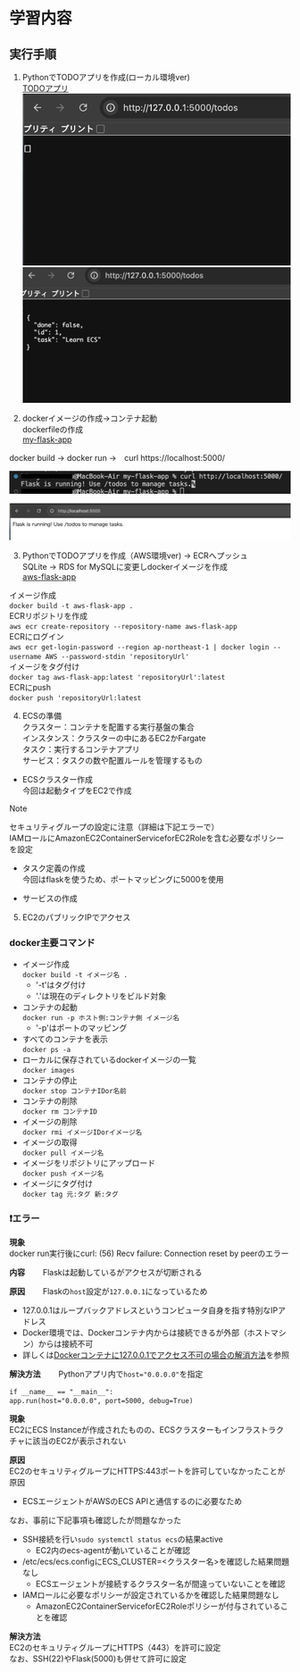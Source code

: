 # 学習内容  
## 実行手順  
1. PythonでTODOアプリを作成(ローカル環境ver)  
[TODOアプリ](TODOsub.py)  
![空実行](img2/ECS-pthon/picture02.png)  
![追記実行](img2/ECS-pthon/picture01.png)  
  
2. dockerイメージの作成→コンテナ起動  
dockerfileの作成  
[my-flask-app](my-flask-app)  
  
docker build → docker run →　curl https://localhost:5000/  
  
![実行確認](img2/ECS-pthon/picture03.png)  
  
![実行](img2/ECS-pthon/picture04.png)  
  
3. PythonでTODOアプリを作成（AWS環境ver) → ECRへプッシュ  
SQLite → RDS for MySQLに変更しdockerイメージを作成  
[aws-flask-app](aws-flask-app)  

イメージ作成  
```docker build -t aws-flask-app .```  
ECRリポジトリを作成  
```aws ecr create-repository --repository-name aws-flask-app```  
ECRにログイン  
```aws ecr get-login-password --region ap-northeast-1 | docker login --username AWS --password-stdin 'repositoryUrl'```  
イメージをタグ付け  
```docker tag aws-flask-app:latest 'repositoryUrl':latest```  
ECRにpush  
```docker push 'repositoryUrl:latest```  

4. ECSの準備  
クラスター：コンテナを配置する実行基盤の集合  
インスタンス：クラスターの中にあるEC2かFargate  
タスク：実行するコンテナアプリ  
サービス：タスクの数や配置ルールを管理するもの  
  
* ECSクラスター作成  
今回は起動タイプをEC2で作成  
>[!NOTE]
>セキュリティグループの設定に注意（詳細は下記エラーで）  
>IAMロールにAmazonEC2ContainerServiceforEC2Roleを含む必要なポリシーを設定  
  
* タスク定義の作成  
今回はflaskを使うため、ポートマッピングに5000を使用  
  
* サービスの作成  

5. EC2のパブリックIPでアクセス  
### docker主要コマンド  
* イメージ作成  
```docker build -t イメージ名 .```  
    - '-t'はタグ付け
    - '.'は現在のディレクトリをビルド対象  
* コンテナの起動  
```docker run -p ホスト側:コンテナ側 イメージ名```
    - '-p'はポートのマッピング  
* すべてのコンテナを表示  
```docker ps -a```  
* ローカルに保存されているdockerイメージの一覧  
```docker images```  
* コンテナの停止  
```docker stop コンテナIDor名前```  
* コンテナの削除  
```docker rm コンテナID```  
* イメージの削除  
```docker rmi イメージIDorイメージ名```  
* イメージの取得  
```docker pull イメージ名```  
* イメージをリポジトリにアップロード  
```docker push イメージ名```  
* イメージにタグ付け  
```docker tag 元:タグ 新:タグ```  

### ❗️エラー  

  
**現象**  
docker run実行後にcurl: (56) Recv failure: Connection reset by peerのエラー    
  
**内容**　　
Flaskは起動しているがアクセスが切断される  
  
**原因**　　
Flaskの`host`設定が`127.0.0.1`になっているため  

- 127.0.0.1はループバックアドレスというコンピュータ自身を指す特別なIPアドレス  
- Docker環境では、Dockerコンテナ内からは接続できるが外部（ホストマシン）からは接続不可  
- 詳しくは[Dockerコンテナに127.0.0.1でアクセス不可の場合の解消方法](https://qiita.com/taichikanaya_1989/items/5f60b55e847a33f8db41)を参照  
  
**解決方法**　　
Pythonアプリ内で`host="0.0.0.0"`を指定  
```
if __name__ == "__main__":
app.run(host="0.0.0.0", port=5000, debug=True)
```  
  
**現象**  
EC2にECS Instanceが作成されたものの、ECSクラスターもインフラストラクチャに該当のEC2が表示されない  
  
**原因**  
EC2のセキュリティグループにHTTPS:443ポートを許可していなかったことが原因
  - ECSエージェントがAWSのECS APIと通信するのに必要なため  
  
なお、事前に下記事項も確認したが問題なかった  

* SSH接続を行い```sudo systemctl status ecs```の結果active
  - EC2内のecs-agentが動いていることが確認  
* /etc/ecs/ecs.configにECS_CLUSTER=<クラスター名>を確認した結果問題なし
  - ECSエージェントが接続するクラスター名が間違っていないことを確認  
* IAMロールに必要なポリシーが設定されているかを確認した結果問題なし
  - AmazonEC2ContainerServiceforEC2Roleポリシーが付与されていることを確認  
  
**解決方法**  
EC2のセキュリティグループにHTTPS（443）を許可に設定  
なお、SSH(22)やFlask(5000)も併せて許可に設定  

